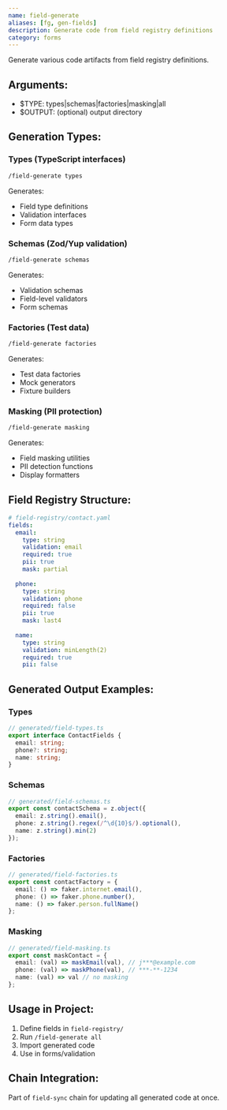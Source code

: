 ```yaml
---
name: field-generate
aliases: [fg, gen-fields]
description: Generate code from field registry definitions
category: forms
---
```


Generate various code artifacts from field registry definitions.

## Arguments:
- $TYPE: types|schemas|factories|masking|all
- $OUTPUT: (optional) output directory

## Generation Types:

### Types (TypeScript interfaces)
```bash
/field-generate types
```
Generates:
- Field type definitions
- Validation interfaces
- Form data types

### Schemas (Zod/Yup validation)
```bash
/field-generate schemas
```
Generates:
- Validation schemas
- Field-level validators
- Form schemas

### Factories (Test data)
```bash
/field-generate factories
```
Generates:
- Test data factories
- Mock generators
- Fixture builders

### Masking (PII protection)
```bash
/field-generate masking
```
Generates:
- Field masking utilities
- PII detection functions
- Display formatters

## Field Registry Structure:
```yaml
# field-registry/contact.yaml
fields:
  email:
    type: string
    validation: email
    required: true
    pii: true
    mask: partial
    
  phone:
    type: string
    validation: phone
    required: false
    pii: true
    mask: last4
    
  name:
    type: string
    validation: minLength(2)
    required: true
    pii: false
```

## Generated Output Examples:

### Types
```typescript
// generated/field-types.ts
export interface ContactFields {
  email: string;
  phone?: string;
  name: string;
}
```

### Schemas
```typescript
// generated/field-schemas.ts
export const contactSchema = z.object({
  email: z.string().email(),
  phone: z.string().regex(/^\d{10}$/).optional(),
  name: z.string().min(2)
});
```

### Factories
```typescript
// generated/field-factories.ts
export const contactFactory = {
  email: () => faker.internet.email(),
  phone: () => faker.phone.number(),
  name: () => faker.person.fullName()
};
```

### Masking
```typescript
// generated/field-masking.ts
export const maskContact = {
  email: (val) => maskEmail(val), // j***@example.com
  phone: (val) => maskPhone(val), // ***-**-1234
  name: (val) => val // no masking
};
```

## Usage in Project:
1. Define fields in `field-registry/`
2. Run `/field-generate all`
3. Import generated code
4. Use in forms/validation

## Chain Integration:
Part of `field-sync` chain for updating all generated code at once.
